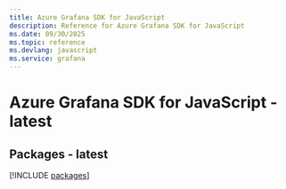 ```yaml
---
title: Azure Grafana SDK for JavaScript
description: Reference for Azure Grafana SDK for JavaScript
ms.date: 09/30/2025
ms.topic: reference
ms.devlang: javascript
ms.service: grafana
---
```

# Azure Grafana SDK for JavaScript - latest
## Packages - latest
[!INCLUDE [packages](grafana-index.md)]